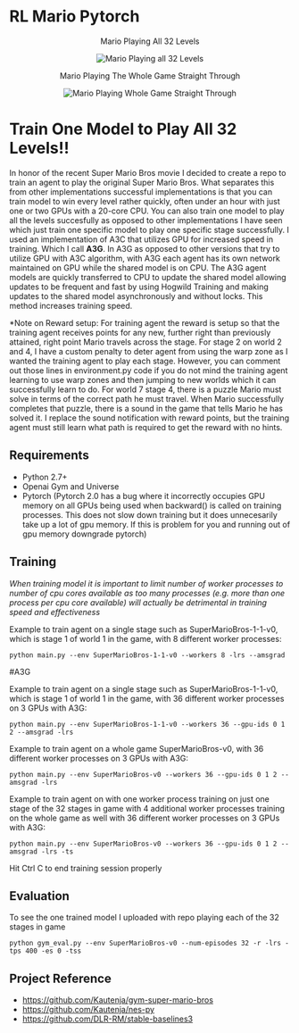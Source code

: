 # RL Mario Pytorch

<p align="center"> Mario Playing All 32 Levels</p>
<p align="center">
    <img src="https://github.com/dgriff777/SuperMarioRL/blob/main/demo/demo.gif" alt="Mario Playing all 32 Levels">
</p>

<p align="center"> Mario Playing The Whole Game Straight Through</p>
<p align="center">
    <img src="https://github.com/dgriff777/SuperMarioRL/blob/main/demo/demo2.gif" alt="Mario Playing Whole Game Straight Through">
</p>

# Train One Model to Play All 32 Levels!!
In honor of the recent Super Mario Bros movie I decided to create a repo to train an agent to play the original Super Mario Bros. What separates this from other implementations successful implementations is that you can train model to win every level rather quickly, often under an hour with just one or two GPUs with a 20-core CPU. You can also train one model to play all the levels succesfully as opposed to other implementations I have seen which just train one specific model to play one specific stage successfully. I used an implementation of A3C that utilizes GPU for increased speed in training. Which I call **A3G**. In A3G as opposed to other versions that try to utilize GPU with A3C algorithm, with A3G each agent has its own network maintained on GPU while the shared model is on CPU. The A3G agent models are quickly transferred to CPU to update the shared model allowing updates to be frequent and fast by using Hogwild Training and making updates to the shared model asynchronously and without locks. This method increases training speed.

*Note on Reward setup: For training agent the reward is setup so that the training agent receives points for any new, further right than previously attained, right point Mario travels across the stage. For stage 2 on world 2 and 4, I have a custom penalty to deter agent from using the warp zone as I wanted the training agent to play each stage. However, you can comment out those lines in environment.py code if you do not mind the training agent learning to use warp zones and then jumping to new worlds which it can successfully learn to do. For world 7 stage 4, there is a puzzle Mario must solve in terms of the correct path he must travel. When Mario successfully completes that puzzle, there is a sound in the game that tells Mario he has solved it. I replace the sound notification with reward points, but the training agent must still learn what path is required to get the reward with no hints.

## Requirements

- Python 2.7+
- Openai Gym and Universe
- Pytorch (Pytorch 2.0 has a bug where it incorrectly occupies GPU memory on all GPUs being used when backward() is called on training processes. This does not slow down training but it does unnecesarily take up a lot of gpu memory. If this is problem for you and running out of gpu memory downgrade pytorch)


## Training
*When training model it is important to limit number of worker processes to number of cpu cores available as too many processes (e.g. more than one process per cpu core available) will actually be detrimental in training speed and effectiveness*

Example to train agent on a single stage such as SuperMarioBros-1-1-v0, which is stage 1 of world 1 in the game, with 8 different worker processes:

```
python main.py --env SuperMarioBros-1-1-v0 --workers 8 -lrs --amsgrad
```
#A3G


Example to train agent on a single stage such as SuperMarioBros-1-1-v0, which is stage 1 of world 1 in the game, with 36 different worker processes on 3 GPUs with A3G:

```
python main.py --env SuperMarioBros-1-1-v0 --workers 36 --gpu-ids 0 1 2 --amsgrad -lrs
```


Example to train agent on a whole game SuperMarioBros-v0, with 36 different worker processes on 3 GPUs with A3G:

```
python main.py --env SuperMarioBros-v0 --workers 36 --gpu-ids 0 1 2 --amsgrad -lrs
```

Example to train agent on with one worker process training on just one stage of the 32 stages in game with 4 additional worker processes training on the whole game as well with 36 different worker processes on 3 GPUs with A3G:

```
python main.py --env SuperMarioBros-v0 --workers 36 --gpu-ids 0 1 2 --amsgrad -lrs -ts
```

Hit Ctrl C to end training session properly


## Evaluation
To see the one trained model I uploaded with repo playing each of the 32 stages in game
```
python gym_eval.py --env SuperMarioBros-v0 --num-episodes 32 -r -lrs -tps 400 -es 0 -tss
```



## Project Reference

- https://github.com/Kautenja/gym-super-mario-bros
- https://github.com/Kautenja/nes-py
- https://github.com/DLR-RM/stable-baselines3
